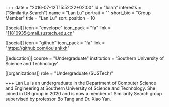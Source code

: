 +++
date = "2016-07-12T15:52:22+02:00"
id = "lulan"
interests = ["Similarity Search"]
name = "Lan Lu"
portrait = ""
short_bio = "Group Member"
title = "Lan Lu"
sort_position = 10

[[social]]
    icon = "envelope"
    icon_pack = "fa"
    link = "11810935@mail.sustech.edu.cn"

[[social]]
    icon = "github"
    icon_pack = "fa"
    link = "https://github.com/loulankxh"

[[education]]
    course = "Undergraduate"
    institution = 'Southern University of Science and Technology'

[[organizations]]
 role = "Undergraduate (SUSTech)"

+++
Lan Lu is an undergraduate in the Department of Computer Science and Engineering at Southern University of Science and Technology. She joined in DB group in 2020 and is now a member of Similarity Search group supervised by professor Bo Tang and Dr. Xiao Yan.